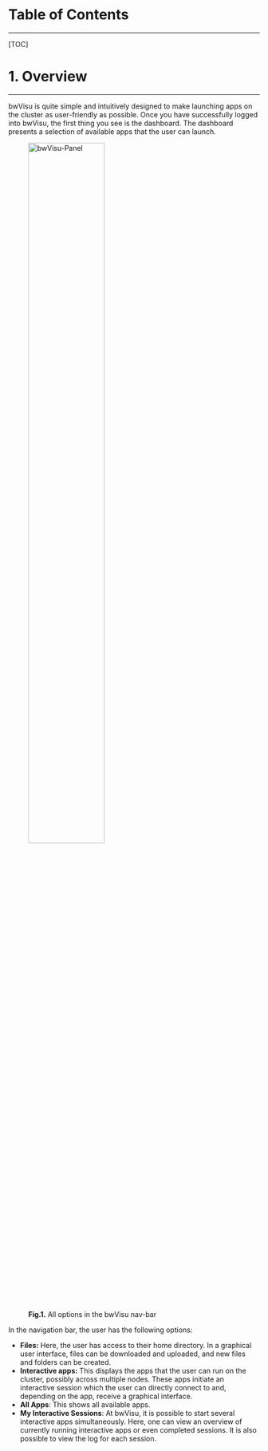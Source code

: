 # Table of Contents
---

[TOC]

# 1. Overview 
---

bwVisu is quite simple and intuitively designed to make launching apps on the cluster as user-friendly as possible. Once you have successfully logged into bwVisu, the first thing you see is the dashboard. The dashboard presents a selection of available apps that the user can launch.

<figure>
  <img src="bwVisu-Wiki/images/bwVisu_panel.png" alt="bwVisu-Panel" style="width:60%">
  <figcaption><strong>Fig.1.</strong> All options in the bwVisu nav-bar</figcaption>
</figure>

In the navigation bar, the user has the following options:

- **Files:** Here, the user has access to their home directory. In a graphical user interface, files can be downloaded and uploaded, and new files and folders can be created.
- **Interactive apps:** This displays the apps that the user can run on the cluster, possibly across multiple nodes. These apps initiate an interactive session which the user can directly connect to and, depending on the app, receive a graphical interface.
- **All Apps**: This shows all available apps.
- **My Interactive Sessions**: At bwVisu, it is possible to start several interactive apps simultaneously. Here, one can view an overview of currently running interactive apps or even completed sessions. It is also possible to view the log for each session.